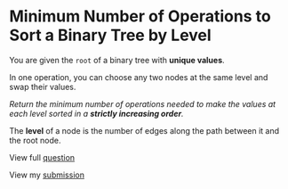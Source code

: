 # **Minimum Number of Operations to Sort a Binary Tree by Level**

You are given the `root` of a binary tree with **unique values**.

In one operation, you can choose any two nodes at the same level and swap their values.

_Return the minimum number of operations needed to make the values at each level sorted in a **strictly increasing order**._

The **level** of a node is the number of edges along the path between it and the root node.

View full [question](https://leetcode.com/problems/minimum-number-of-operations-to-sort-a-binary-tree-by-level?envType=daily-question&envId=2024-12-23)

View my [submission](https://leetcode.com/problems/minimum-number-of-operations-to-sort-a-binary-tree-by-level/submissions/1486084474)
